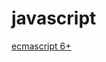 # javascript

[ecmascript 6+](javascript%20c5d3a98aab1e4dc3805ff194892f2120/ecmascript%206%2003bf79db96c0463aa34672458e2ea645.md)